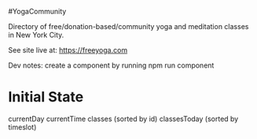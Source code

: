 #YogaCommunity 

Directory of free/donation-based/community yoga and meditation classes in New York City.

See site live at: https://freeyoga.com

Dev notes: create a component by running npm run component

# Initial State

currentDay
currentTime
classes (sorted by id)
classesToday (sorted by timeslot)